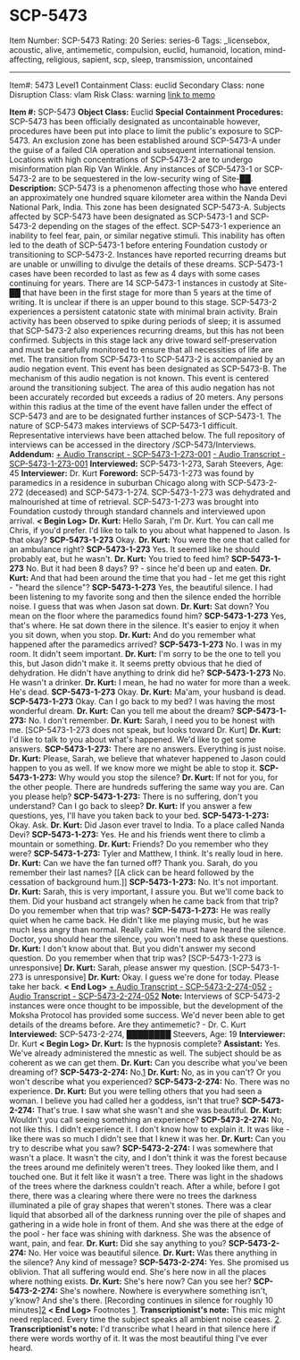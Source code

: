 # SCP-5473
Item Number: SCP-5473
Rating: 20
Series: series-6
Tags: _licensebox, acoustic, alive, antimemetic, compulsion, euclid, humanoid, location, mind-affecting, religious, sapient, scp, sleep, transmission, uncontained

---

Item#: 5473
Level1
Containment Class:
euclid
Secondary Class:
none
Disruption Class:
vlam
Risk Class:
warning
[link to memo](/classification-committee-memo)  

**Item #:** SCP-5473
**Object Class:** Euclid
**Special Containment Procedures:** SCP-5473 has been officially designated as uncontainable however, procedures have been put into place to limit the public's exposure to SCP-5473. An exclusion zone has been established around SCP-5473-A under the guise of a failed CIA operation and subsequent international tension.
Locations with high concentrations of SCP-5473-2 are to undergo misinformation plan Rip Van Winkle. Any instances of SCP-5473-1 or SCP-5473-2 are to be sequestered in the low-security wing of Site-██.
**Description:** SCP-5473 is a phenomenon affecting those who have entered an approximately one hundred square kilometer area within the Nanda Devi National Park, India. This zone has been designated SCP-5473-A.
Subjects affected by SCP-5473 have been designated as SCP-5473-1 and SCP-5473-2 depending on the stages of the effect.
SCP-5473-1 experience an inability to feel fear, pain, or similar negative stimuli. This inability has often led to the death of SCP-5473-1 before entering Foundation custody or transitioning to SCP-5473-2. Instances have reported recurring dreams but are unable or unwilling to divulge the details of these dreams. SCP-5473-1 cases have been recorded to last as few as 4 days with some cases continuing for years. There are 14 SCP-5473-1 instances in custody at Site-██ that have been in the first stage for more than 5 years at the time of writing. It is unclear if there is an upper bound to this stage.
SCP-5473-2 experiences a persistent catatonic state with minimal brain activity. Brain activity has been observed to spike during periods of sleep; it is assumed that SCP-5473-2 also experiences recurring dreams, but this has not been confirmed. Subjects in this stage lack any drive toward self-preservation and must be carefully monitored to ensure that all necessities of life are met.
The transition from SCP-5473-1 to SCP-5473-2 is accompanied by an audio negation event. This event has been designated as SCP-5473-B. The mechanism of this audio negation is not known. This event is centered around the transitioning subject. The area of this audio negation has not been accurately recorded but exceeds a radius of 20 meters. Any persons within this radius at the time of the event have fallen under the effect of SCP-5473 and are to be designated further instances of SCP-5473-1.
The nature of SCP-5473 makes interviews of SCP-5473-1 difficult. Representative interviews have been attached below. The full repository of interviews can be accessed in the directory /SCP-5473/Interviews.
**Addendum:**
[\+ Audio Transcript - SCP-5473-1-273-001](javascript:;)
[\- Audio Transcript - SCP-5473-1-273-001](javascript:;)
**Interviewed:** SCP-5473-1-273, Sarah Steevers, Age: 45
**Interviewer:** Dr. Kurt
**Foreword:** SCP-5473-1-273 was found by paramedics in a residence in suburban Chicago along with SCP-5473-2-272 (deceased) and SCP-5473-1-274. SCP-5473-1-273 was dehydrated and malnourished at time of retrieval. SCP-5473-1-273 was brought into Foundation custody through standard channels and interviewed upon arrival.
**< Begin Log>**
**Dr. Kurt:** Hello Sarah, I'm Dr. Kurt. You can call me Chris, if you'd prefer. I'd like to talk to you about what happened to Jason. Is that okay?
**SCP-5473-1-273** Okay.
**Dr. Kurt:** You were the one that called for an ambulance right?
**SCP-5473-1-273** Yes. It seemed like he should probably eat, but he wasn't.
**Dr. Kurt:** You tried to feed him?
**SCP-5473-1-273** No. But it had been 8 days? 9? - since he'd been up and eaten.
**Dr. Kurt:** And that had been around the time that you had - let me get this right - "heard the silence"?
**SCP-5473-1-273** Yes, the beautiful silence. I had been listening to my favorite song and then the silence ended the horrible noise. I guess that was when Jason sat down.
**Dr. Kurt:** Sat down? You mean on the floor where the paramedics found him?
**SCP-5473-1-273** Yes, that's where. He sat down there in the silence. It's easier to enjoy it when you sit down, when you stop.
**Dr. Kurt:** And do you remember what happened after the paramedics arrived?
**SCP-5473-1-273** No. I was in my room. It didn't seem important.
**Dr. Kurt:** I'm sorry to be the one to tell you this, but Jason didn't make it. It seems pretty obvious that he died of dehydration. He didn't have anything to drink did he?
**SCP-5473-1-273** No. He wasn't a drinker.
**Dr. Kurt:** I mean, he had no water for more than a week. He's dead.
**SCP-5473-1-273** Okay.
**Dr. Kurt:** Ma'am, your husband is dead.
**SCP-5473-1-273** Okay. Can I go back to my bed? I was having the most wonderful dream.
**Dr. Kurt:** Can you tell me about the dream?
**SCP-5473-1-273:** No. I don't remember.
**Dr. Kurt:** Sarah, I need you to be honest with me.
[SCP-5473-1-273 does not speak, but looks toward Dr. Kurt]
**Dr. Kurt:** I'd like to talk to you about what's happened. We'd like to get some answers.
**SCP-5473-1-273:** There are no answers. Everything is just noise.
**Dr. Kurt:** Please, Sarah, we believe that whatever happened to Jason could happen to you as well. If we know more we might be able to stop it.
**SCP-5473-1-273:** Why would you stop the silence?
**Dr. Kurt:** If not for you, for the other people. There are hundreds suffering the same way you are. Can you please help?
**SCP-5473-1-273:** There is no suffering, don't you understand? Can I go back to sleep?
**Dr. Kurt:** If you answer a few questions, yes, I'll have you taken back to your bed.
**SCP-5473-1-273:** Okay. Ask.
**Dr. Kurt:** Did Jason ever travel to India. To a place called Nanda Devi?
**SCP-5473-1-273:** Yes. He and his friends went there to climb a mountain or something.
**Dr. Kurt:** Friends? Do you remember who they were?
**SCP-5473-1-273:** Tyler and Matthew, I think. It's really loud in here.
**Dr. Kurt:** Can we have the fan turned off? Thank you. Sarah, do you remember their last names?
[[A click can be heard followed by the cessation of background hum.]]
**SCP-5473-1-273:** No. It's not important.
**Dr. Kurt:** Sarah, this is very important, I assure you. But we'll come back to them. Did your husband act strangely when he came back from that trip? Do you remember when that trip was?
**SCP-5473-1-273:** He was really quiet when he came back. He didn't like me playing music, but he was much less angry than normal. Really calm. He must have heard the silence. Doctor, you should hear the silence, you won't need to ask these questions.
**Dr. Kurt:** I don't know about that. But you didn't answer my second question. Do you remember when that trip was?
[SCP-5473-1-273 is unresponsive]
**Dr. Kurt:** Sarah, please answer my question.
[SCP-5473-1-273 is unresponsive]
**Dr. Kurt:** Okay. I guess we're done for today. Please take her back.
**< End Log>**
[\+ Audio Transcript - SCP-5473-2-274-052](javascript:;)
[\- Audio Transcript - SCP-5473-2-274-052](javascript:;)
**Note:** Interviews of SCP-5473-2 instances were once thought to be impossible, but the development of the Moksha Protocol has provided some success. We'd never been able to get details of the dreams before. Are they antimemetic?
\- Dr. C. Kurt
**Interviewed:** SCP-5473-2-274, ████████ Steevers, Age: 19
**Interviewer:** Dr. Kurt
**< Begin Log>**
**Dr. Kurt:** Is the hypnosis complete?
**Assistant:** Yes. We've already administered the mnestic as well. The subject should be as coherent as we can get them.
**Dr. Kurt:** Can you describe what you've been dreaming of?
**SCP-5473-2-274:** No.[1](javascript:;)
**Dr. Kurt:** No, as in you can't? Or you won't describe what you experienced?
**SCP-5473-2-274:** No. There was no experience.
**Dr. Kurt:** But you were telling others that you had seen a woman. I believe you had called her a goddess, isn't that true?
**SCP-5473-2-274:** That's true. I saw what she wasn't and she was beautiful.
**Dr. Kurt:** Wouldn't you call seeing something an experience?
**SCP-5473-2-274:** No, not like this. I didn't experience it. I don't know how to explain it. It was like - like there was so much I didn't see that I knew it was her.
**Dr. Kurt:** Can you try to describe what you saw?
**SCP-5473-2-274:** I was somewhere that wasn't a place. It wasn't the city, and I don't think it was the forest because the trees around me definitely weren't trees. They looked like them, and I touched one. But it felt like it wasn't a tree. There was light in the shadows of the trees where the darkness couldn't reach. After a while, before I got there, there was a clearing where there were no trees the darkness illuminated a pile of gray shapes that weren't stones. There was a clear liquid that absorbed all of the darkness running over the pile of shapes and gathering in a wide hole in front of them. And she was there at the edge of the pool - her face was shining with darkness. She was the absence of want, pain, and fear.
**Dr. Kurt:** Did she say anything to you?
**SCP-5473-2-274:** No. Her voice was beautiful silence.
**Dr. Kurt:** Was there anything in the silence? Any kind of message?
**SCP-5473-2-274:** Yes. She promised us oblivion. That all suffering would end. She's here now in all the places where nothing exists.
**Dr. Kurt:** She's here now? Can you see her?
**SCP-5473-2-274:** She's nowhere. Nowhere is everywhere something isn't, y'know? And she's there.
[Recording continues in silence for roughly 10 minutes][2](javascript:;)
**< End Log>**
Footnotes
[1](javascript:;). **Transcriptionist's note:** This mic might need replaced. Every time the subject speaks all ambient noise ceases.
[2](javascript:;). **Transcriptionist's note:** I'd transcribe what I heard in that silence here if there were words worthy of it. It was the most beautiful thing I've ever heard.
